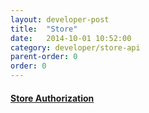 ```yaml
---
layout: developer-post
title:  "Store"
date:   2014-10-01 10:52:00
category: developer/store-api
parent-order: 0
order: 0
---
```


#### [Store Authorization]({{site.hashTag}}developer/core-api/company/core.company.lookup)
